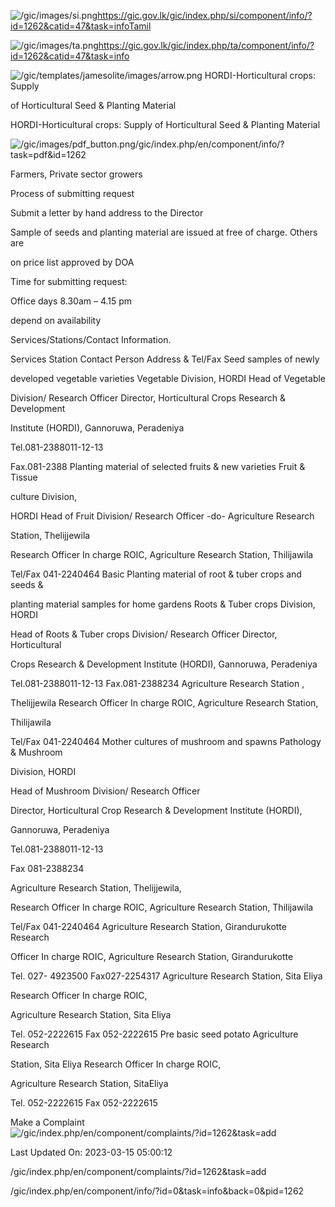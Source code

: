 <!-- Source: https://gic.gov.lk/gic/index.php/en/component/info/?id=1262&catid=47&task=info -->

![/gic/images/si.png](/gic/images/si.png)https://gic.gov.lk/gic/index.php/si/component/info/?id=1262&catid=47&task=infoTamil

![/gic/images/ta.png](/gic/images/ta.png)https://gic.gov.lk/gic/index.php/ta/component/info/?id=1262&catid=47&task=info

![/gic/templates/jamesolite/images/arrow.png](/gic/templates/jamesolite/images/arrow.png) HORDI-Horticultural crops: Supply

of Horticultural Seed & Planting Material

HORDI-Horticultural crops: Supply of Horticultural Seed & Planting Material

![/gic/images/pdf_button.png](/gic/images/pdf_button.png)/gic/index.php/en/component/info/?task=pdf&id=1262

Farmers, Private sector growers

Process of submitting request

Submit a letter by hand address to the Director

Sample of seeds and planting material are issued at free of charge. Others are

on price list approved by DOA

Time for submitting request:

Office days 8.30am – 4.15 pm

depend on availability

Services/Stations/Contact Information.

Services Station Contact Person Address & Tel/Fax Seed samples of newly

developed vegetable varieties Vegetable Division, HORDI Head of Vegetable

Division/ Research Officer Director, Horticultural Crops Research & Development

Institute (HORDI), Gannoruwa, Peradeniya

Tel.081-2388011-12-13

Fax.081-2388 Planting material of selected fruits & new varieties Fruit & Tissue

culture Division,

HORDI Head of Fruit Division/ Research Officer -do- Agriculture Research

Station, Thelijjewila

Research Officer In charge ROIC, Agriculture Research Station, Thilijawila

Tel/Fax 041-2240464 Basic Planting material of root & tuber crops and seeds &

planting material samples for home gardens Roots & Tuber crops Division, HORDI

Head of Roots & Tuber crops Division/ Research Officer Director, Horticultural

Crops Research & Development Institute (HORDI), Gannoruwa, Peradeniya

Tel.081-2388011-12-13 Fax.081-2388234 Agriculture Research Station ,

Thelijjewila Research Officer In charge ROIC, Agriculture Research Station,

Thilijawila

Tel/Fax 041-2240464 Mother cultures of mushroom and spawns Pathology & Mushroom

Division, HORDI

Head of Mushroom Division/ Research Officer

Director, Horticultural Crop Research & Development Institute (HORDI),

Gannoruwa, Peradeniya

Tel.081-2388011-12-13

Fax 081-2388234

Agriculture Research Station, Thelijjewila,

Research Officer In charge ROIC, Agriculture Research Station, Thilijawila

Tel/Fax 041-2240464 Agriculture Research Station, Girandurukotte Research

Officer In charge ROIC, Agriculture Research Station, Girandurukotte

Tel. 027- 4923500 Fax027-2254317 Agriculture Research Station, Sita Eliya

Research Officer In charge ROIC,

Agriculture Research Station, Sita Eliya

Tel. 052-2222615 Fax 052-2222615 Pre basic seed potato Agriculture Research

Station, Sita Eliya Research Officer In charge ROIC,

Agriculture Research Station, SitaEliya

Tel. 052-2222615 Fax 052-2222615

Make a Complaint ![/gic/index.php/en/component/complaints/?id=1262&task=add](/gic/index.php/en/component/complaints/?id=1262&task=add)

Last Updated On: 2023-03-15 05:00:12

/gic/index.php/en/component/complaints/?id=1262&task=add

/gic/index.php/en/component/info/?id=0&task=info&back=0&pid=1262